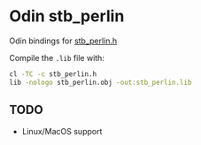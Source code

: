 # Odin stb_perlin

Odin bindings for [stb_perlin.h](https://github.com/nothings/stb/blob/master/stb_perlin.h)

Compile the `.lib` file with:

```sh
cl -TC -c stb_perlin.h
lib -nologo stb_perlin.obj -out:stb_perlin.lib
```

## TODO
 - Linux/MacOS support
